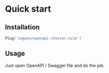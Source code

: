 # Quick start

## Installation

```lua
Plug('segoon/openapi-chooser.nvim')
```

## Usage

Just open OpenAPI / Swagger file and do the job.
